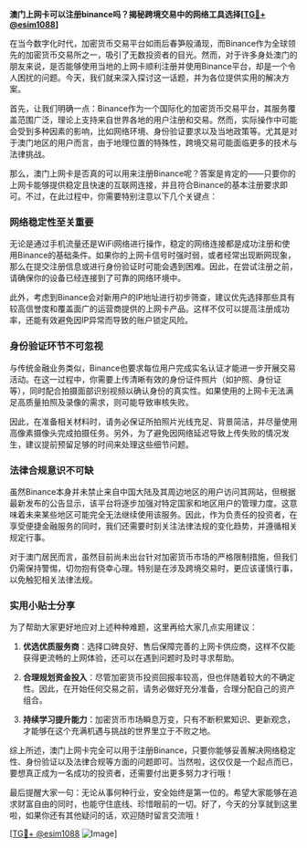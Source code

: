 **澳门上网卡可以注册binance吗？揭秘跨境交易中的网络工具选择[[TG💪+ @esim1088](https://t.me/s/esim1088)]**

在当今数字化时代，加密货币交易平台如雨后春笋般涌现，而Binance作为全球领先的加密货币交易所之一，吸引了无数投资者的目光。然而，对于许多身处澳门的朋友来说，是否能够使用当地的上网卡顺利注册并使用Binance平台，却是一个令人困扰的问题。今天，我们就来深入探讨这一话题，并为各位提供实用的解决方案。

首先，让我们明确一点：Binance作为一个国际化的加密货币交易平台，其服务覆盖范围广泛，理论上支持来自世界各地的用户注册和交易。然而，实际操作中可能会受到多种因素的影响，比如网络环境、身份验证要求以及当地政策等。尤其是对于澳门地区的用户而言，由于地理位置的特殊性，跨境交易可能面临更多的技术与法律挑战。

那么，澳门上网卡是否真的可以用来注册Binance呢？答案是肯定的——只要你的上网卡能够提供稳定且快速的互联网连接，并且符合Binance的基本注册要求即可。不过，在此过程中，你需要特别注意以下几个关键点：

### 网络稳定性至关重要

无论是通过手机流量还是WiFi网络进行操作，稳定的网络连接都是成功注册和使用Binance的基础条件。如果你的上网卡信号时强时弱，或者经常出现断网现象，那么在提交注册信息或进行身份验证时可能会遇到困难。因此，在尝试注册之前，请确保你的设备已经连接到了可靠的网络环境中。

此外，考虑到Binance会对新用户的IP地址进行初步筛查，建议优先选择那些具有较高信誉度和覆盖面广的运营商提供的上网卡产品。这样不仅可以提高注册成功率，还能有效避免因IP异常而导致的账户锁定风险。

### 身份验证环节不可忽视

与传统金融业务类似，Binance也要求每位用户完成实名认证才能进一步开展交易活动。在这一过程中，你需要上传清晰有效的身份证件照片（如护照、身份证等），同时配合拍摄面部识别视频以确认身份的真实性。如果使用的上网卡无法满足高质量拍照及录像的需求，则可能导致审核失败。

因此，在准备相关材料时，请务必保证所拍照片光线充足、背景简洁，并尽量使用高像素摄像头完成拍摄任务。另外，为了避免因网络延迟导致上传失败的情况发生，建议提前预留足够的时间来处理这些细节问题。

### 法律合规意识不可缺

虽然Binance本身并未禁止来自中国大陆及其周边地区的用户访问其网站，但根据最新发布的公告显示，该平台将逐步加强对特定国家和地区用户的管理力度。这意味着未来某些地区可能完全无法继续使用该服务。因此，作为负责任的投资者，在享受便捷金融服务的同时，我们还需要时刻关注法律法规的变化趋势，并遵循相关规定行事。

对于澳门居民而言，虽然目前尚未出台针对加密货币市场的严格限制措施，但我们仍需保持警惕，切勿抱有侥幸心理。特别是在涉及跨境交易时，更应该谨慎行事，以免触犯相关法律法规。

### 实用小贴士分享

为了帮助大家更好地应对上述种种难题，这里再给大家几点实用建议：

1. **优选优质服务商**：选择口碑良好、售后保障完善的上网卡供应商，这样不仅能获得更流畅的上网体验，还可以在遇到问题时及时寻求帮助。
   
2. **合理规划资金投入**：尽管加密货币投资回报率较高，但也伴随着较大的不确定性。因此，在开始任何交易之前，请务必做好充分准备，合理分配自己的资产组合。

3. **持续学习提升能力**：加密货币市场瞬息万变，只有不断积累知识、更新观念，才能够在这个充满机遇与挑战的世界里立于不败之地。

综上所述，澳门上网卡完全可以用于注册Binance，只要你能够妥善解决网络稳定性、身份验证以及法律合规等方面的问题即可。当然啦，这仅仅是一个起点而已，要想真正成为一名成功的投资者，还需要付出更多努力才行哦！

最后提醒大家一句：无论从事何种行业，安全始终是第一位的。希望大家能够在追求财富自由的同时，也能守住底线、珍惜眼前的一切。好了，今天的分享就到这里啦，如果你还有其他疑问的话，欢迎随时留言交流哦！

[[TG💪+ @esim1088](https://t.me/s/esim1088) ![Image](https://i.postimg.cc/4NQfJmqS/Snipaste-2025-05-13-00-14-12.png)]